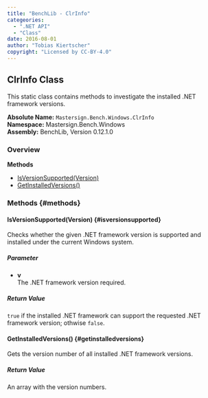 ```yaml
---
title: "BenchLib - ClrInfo"
categeories:
  - ".NET API"
  - "Class"
date: 2016-08-01
author: "Tobias Kiertscher"
copyright: "Licensed by CC-BY-4.0"
---
```


## ClrInfo Class
This static class contains methods to investigate the installed .NET framework versions. 

**Absolute Name:** `Mastersign.Bench.Windows.ClrInfo`  
**Namespace:** Mastersign.Bench.Windows  
**Assembly:** BenchLib, Version 0.12.1.0



### Overview
**Methods**

* [IsVersionSupported(Version)](#isversionsupported)
* [GetInstalledVersions()](#getinstalledversions)

### Methods {#methods}

#### IsVersionSupported(Version) {#isversionsupported}
Checks whether the given .NET framework version is supported and installed under the current Windows system. 

##### Parameter

* **v**  
  The .NET framework version required.

##### Return Value
`true` if the installed .NET framework can support the requested .NET framework version; othwise `false`.

#### GetInstalledVersions() {#getinstalledversions}
Gets the version number of all installed .NET framework versions. 

##### Return Value
An array with the version numbers.

